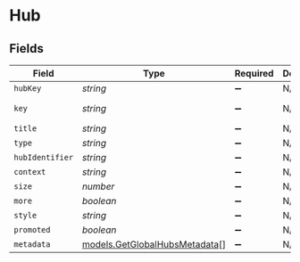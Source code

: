 # Hub


## Fields

| Field                                                                  | Type                                                                   | Required                                                               | Description                                                            | Example                                                                |
| ---------------------------------------------------------------------- | ---------------------------------------------------------------------- | ---------------------------------------------------------------------- | ---------------------------------------------------------------------- | ---------------------------------------------------------------------- |
| `hubKey`                                                               | *string*                                                               | :heavy_minus_sign:                                                     | N/A                                                                    | /library/metadata/50768,65523,58188,57341,57302,57070                  |
| `key`                                                                  | *string*                                                               | :heavy_minus_sign:                                                     | N/A                                                                    | /playlists/all?type=15&sort=lastViewedAt:desc&playlistType=video,audio |
| `title`                                                                | *string*                                                               | :heavy_minus_sign:                                                     | N/A                                                                    | Recent Playlists                                                       |
| `type`                                                                 | *string*                                                               | :heavy_minus_sign:                                                     | N/A                                                                    | playlist                                                               |
| `hubIdentifier`                                                        | *string*                                                               | :heavy_minus_sign:                                                     | N/A                                                                    | home.playlists                                                         |
| `context`                                                              | *string*                                                               | :heavy_minus_sign:                                                     | N/A                                                                    | hub.home.playlists                                                     |
| `size`                                                                 | *number*                                                               | :heavy_minus_sign:                                                     | N/A                                                                    | 6                                                                      |
| `more`                                                                 | *boolean*                                                              | :heavy_minus_sign:                                                     | N/A                                                                    | true                                                                   |
| `style`                                                                | *string*                                                               | :heavy_minus_sign:                                                     | N/A                                                                    | shelf                                                                  |
| `promoted`                                                             | *boolean*                                                              | :heavy_minus_sign:                                                     | N/A                                                                    | true                                                                   |
| `metadata`                                                             | [models.GetGlobalHubsMetadata](../models/getglobalhubsmetadata.md)[]   | :heavy_minus_sign:                                                     | N/A                                                                    |                                                                        |